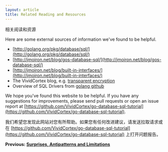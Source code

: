 ```yaml
---
layout: article
title: Related Reading and Resources
---
```


相关阅读和资源

Here are some external sources of information we've found to be helpful.

* [http://golang.org/pkg/database/sql/](http://golang.org/pkg/database/sql/)
* [http://jmoiron.net/blog/gos-database-sql/](http://jmoiron.net/blog/gos-database-sql/)
* [http://jmoiron.net/blog/built-in-interfaces/](http://jmoiron.net/blog/built-in-interfaces/)
* The VividCortex blog, e.g. [transparent encryption](https://vividcortex.com/blog/2014/11/11/encrypting-data-in-mysql-with-go/)
* Overview of SQL Drivers from [golang github](https://github.com/golang/go/wiki/SQLDrivers)

We hope you've found this website to be helpful. If you have any suggestions for
improvements, please send pull requests or open an issue report at
[https://github.com/VividCortex/go-database-sql-tutorial](https://github.com/VividCortex/go-database-sql-tutorial).

我们希望您发现此网站对您有所帮助。如果您有任何改进建议，请发送拉取请求或在 [https://github.com/VividCortex/go-database-sql-tutorial](https://github.com/VividCortex/go-database-sql-tutorial) 上打开问题报告。

**Previous: [Surprises, Antipatterns and Limitations](surprises.html)**
